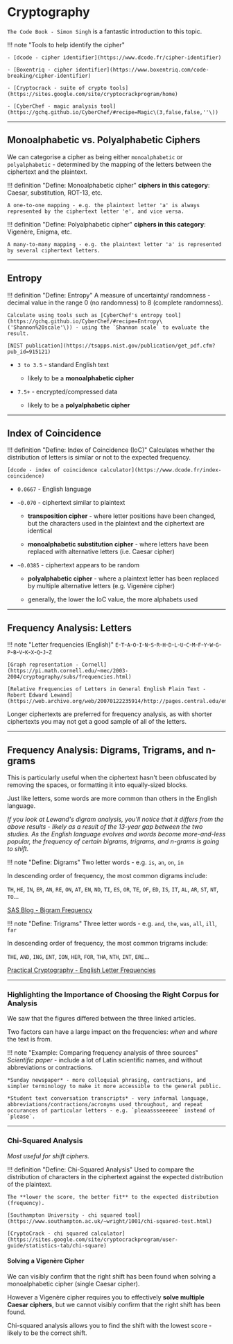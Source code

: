 # Cryptography

`The Code Book - Simon Singh` is a fantastic introduction to this topic.

!!! note "Tools to help identify the cipher"

    - [dcode - cipher identifier](https://www.dcode.fr/cipher-identifier)

    - [Boxentriq - cipher identifier](https://www.boxentriq.com/code-breaking/cipher-identifier)

    - [Cryptocrack - suite of crypto tools](https://sites.google.com/site/cryptocrackprogram/home)

    - [CyberChef - magic analysis tool](https://gchq.github.io/CyberChef/#recipe=Magic\(3,false,false,''\))

---

## Monoalphabetic vs. Polyalphabetic Ciphers

We can categorise a cipher as being either `monoalphabetic` or `polyalphabetic` - determined by the mapping of the letters between the ciphertext and the plaintext.

!!! definition "Define: Monoalphabetic cipher"
    **ciphers in this category**: Caesar, substitution, ROT-13, etc.

    A one-to-one mapping - e.g. the plaintext letter 'a' is always represented by the ciphertext letter 'e', and vice versa.

!!! definition "Define: Polyalphabetic cipher"
    **ciphers in this category**: Vigenère, Enigma, etc.

    A many-to-many mapping - e.g. the plaintext letter 'a' is represented by several ciphertext letters.

---

## Entropy

!!! definition "Define: Entropy"
    A measure of uncertainty/ randomness - decimal value in the range 0 (no randomness) to 8 (complete randomness).

    Calculate using tools such as [CyberChef's entropy tool](https://gchq.github.io/CyberChef/#recipe=Entropy\('Shannon%20scale'\)) - using the `Shannon scale` to evaluate the result.

    [NIST publication](https://tsapps.nist.gov/publication/get_pdf.cfm?pub_id=915121)

- `3 to 3.5` - standard English text
    - likely to be a **monoalphabetic cipher**

- `7.5+` - encrypted/compressed data
    - likely to be a **polyalphabetic cipher**

---

## Index of Coincidence

!!! definition "Define: Index of Coincidence (IoC)"
    Calculates whether the distribution of letters is similar or not to the expected frequency.

    [dcode - index of coincidence calculator](https://www.dcode.fr/index-coincidence)

- `0.0667` - English language

- `~0.070` - ciphertext similar to plaintext
    - **transposition cipher** - where letter positions have been changed, but the characters used in the plaintext and the ciphertext are identical

    - **monoalphabetic substitution cipher** - where letters have been replaced with alternative letters (i.e. Caesar cipher)

- `~0.0385` - ciphertext appears to be random
    - **polyalphabetic cipher** - where a plaintext letter has been replaced by multiple alternative letters (e.g. Vigenère cipher)

    - generally, the lower the IoC value, the more alphabets used

---

## Frequency Analysis: Letters

!!! note "Letter frequencies (English)"
    `E`-`T`-`A`-`O`-`I`-`N`-`S`-`R`-`H`-`D`-`L`-`U`-`C`-`M`-`F`-`Y`-`W`-`G`-`P`-`B`-`V`-`K`-`X`-`Q`-`J`-`Z`

    [Graph representation - Cornell](https://pi.math.cornell.edu/~mec/2003-2004/cryptography/subs/frequencies.html)
    
    [Relative Frequencies of Letters in General English Plain Text - Robert Edward Lewand](https://web.archive.org/web/20070122235914/http://pages.central.edu/emp/LintonT/classes/spring01/cryptography/letterfreq.html)

Longer ciphertexts are preferred for frequency analysis, as with shorter ciphertexts you may not get a good sample of all of the letters.

---

## Frequency Analysis: Digrams, Trigrams, and n-grams

This is particularly useful when the ciphertext hasn't been obfuscated by removing the spaces, or formatting it into equally-sized blocks.

Just like letters, some words are more common than others in the English language.

*If you look at Lewand's digram analysis, you'll notice that it differs from the above results - likely as a result of the 13-year gap between the two studies. As the English language evolves and words become more-and-less popular, the frequency of certain bigrams, trigrams, and n-grams is going to shift.*

!!! note "Define: Digrams"
    Two letter words - e.g. `is`, `an`, `on`, `in`

In descending order of frequency, the most common digrams include:

`TH`, `HE`, `IN`, `ER`, `AN`, `RE`, `ON`, `AT`, `EN`, `ND`, `TI`, `ES`, `OR`, `TE`, `OF`, `ED`, `IS`, `IT`, `AL`, `AR`, `ST`, `NT`, `TO`...

[SAS Blog - Bigram Frequency](https://blogs.sas.com/content/iml/2014/09/26/bigrams.html)

!!! note "Define: Trigrams"
    Three letter words - e.g. `and`, `the`, `was`, `all`, `ill`, `far`

In descending order of frequency, the most common trigrams include:

`THE`, `AND`, `ING`, `ENT`, `ION`, `HER`, `FOR`, `THA`, `NTH`, `INT`, `ERE`...

[Practical Cryptography - English Letter Frequencies](http://practicalcryptography.com/cryptanalysis/letter-frequencies-various-languages/english-letter-frequencies/)

---

### Highlighting the Importance of Choosing the Right Corpus for Analysis

We saw that the figures differed between the three linked articles.

Two factors can have a large impact on the frequencies: *when* and *where* the text is from.

!!! note "Example: Comparing frequency analysis of three sources"
    *Scientific paper* - include a lot of Latin scientific names, and without abbreviations or contractions.

    *Sunday newspaper* - more colloquial phrasing, contractions, and simpler terminology to make it more accessible to the general public.

    *Student text conversation transcripts* - very informal language, abbreviations/contractions/acronyms used throughout, and repeat occurances of particular letters - e.g. `pleaassseeeeee` instead of `please`.

---

### Chi-Squared Analysis
*Most useful for shift ciphers.*

!!! definition "Define: Chi-Squared Analysis"
    Used to compare the distribution of characters in the ciphertext against the expected distribution of the plaintext.
    
    The **lower the score, the better fit** to the expected distribution (frequency).

    [Southampton University - chi squared tool](https://www.southampton.ac.uk/~wright/1001/chi-squared-test.html)

    [CryptoCrack - chi squared calculator](https://sites.google.com/site/cryptocrackprogram/user-guide/statistics-tab/chi-square)


#### Solving a Vigenère Cipher

We can visibly confirm that the right shift has been found when solving a monoalphabetic cipher (single Caesar cipher).

However a Vigenère cipher requires you to effectively **solve multiple Caesar ciphers**, but we cannot visibly confirm that the right shift has been found.

Chi-squared analysis allows you to find the shift with the lowest score - likely to be the correct shift.